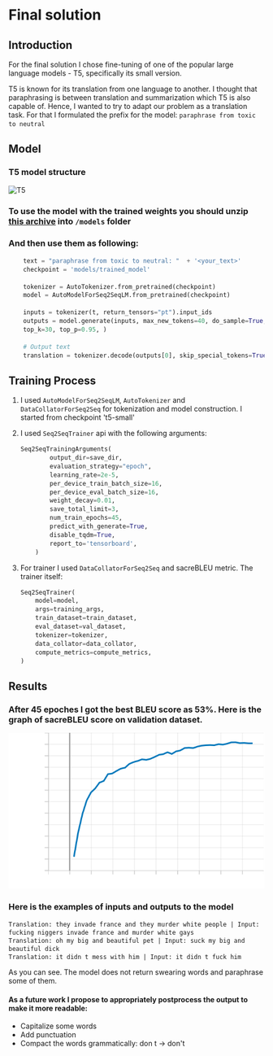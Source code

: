 # Final solution

## Introduction

For the final solution I chose fine-tuning of one of the popular large language models - T5, specifically its small version.

T5 is known for its translation from one language to another. I thought that paraphrasing is between translation and summarization which T5 is also capable of. Hence, I wanted to try to adapt our problem as a translation task. For that I formulated the prefix for the model: ```paraphrase from toxic to neutral```

## Model

### T5 model structure

![T5](https://miro.medium.com/v2/resize:fit:4800/format:webp/1*iJcUH1F0TmCQE5p2wQt9og.png)


### To use the model with the trained weights you should unzip [this archive](https://github.com/system205/PMLDL_Assignment1/releases/download/final-solution/trained_model.zip) into ```/models``` folder

### And then use them as following:

```py
    text = "paraphrase from toxic to neutral: "  + '<your_text>'
    checkpoint = 'models/trained_model'
    
    tokenizer = AutoTokenizer.from_pretrained(checkpoint)
    model = AutoModelForSeq2SeqLM.from_pretrained(checkpoint)

    inputs = tokenizer(t, return_tensors="pt").input_ids
    outputs = model.generate(inputs, max_new_tokens=40, do_sample=True, 
    top_k=30, top_p=0.95, )
    
    # Output text
    translation = tokenizer.decode(outputs[0], skip_special_tokens=True)
```

## Training Process

1. I used ```AutoModelForSeq2SeqLM```, ```AutoTokenizer``` and ```DataCollatorForSeq2Seq``` for tokenization and model construction. I started from checkpoint 't5-small'

1. I used ```Seq2SeqTrainer``` api with the following arguments:

    ```py
    Seq2SeqTrainingArguments(
            output_dir=save_dir,
            evaluation_strategy="epoch",
            learning_rate=2e-5,
            per_device_train_batch_size=16,
            per_device_eval_batch_size=16,
            weight_decay=0.01,
            save_total_limit=3,
            num_train_epochs=45,
            predict_with_generate=True,
            disable_tqdm=True,
            report_to='tensorboard',
        )
    ```

1. For trainer I used ```DataCollatorForSeq2Seq``` and sacreBLEU metric. The trainer itself:

    ```py
    Seq2SeqTrainer(
        model=model,
        args=training_args,
        train_dataset=train_dataset,
        eval_dataset=val_dataset,
        tokenizer=tokenizer,
        data_collator=data_collator,
        compute_metrics=compute_metrics,
    )
    ```

## Results

### After 45 epoches I got the best BLEU score as 53%. Here is the graph of sacreBLEU score on validation dataset.

![BLEU Graph](./figures/training_plots/eval_bleu.svg)

### Here is the examples of inputs and outputs to the model

```text
Translation: they invade france and they murder white people | Input: fucking niggers invade france and murder white gays
Translation: oh my big and beautiful pet | Input: suck my big and beautiful dick
Translation: it didn t mess with him | Input: it didn t fuck him
```

As you can see. The model does not return swearing words and paraphrase some of them.

#### As a **future work** I propose to appropriately postprocess the output to make it more readable:

- Capitalize some words
- Add punctuation
- Compact the words grammatically: don t -> don't

